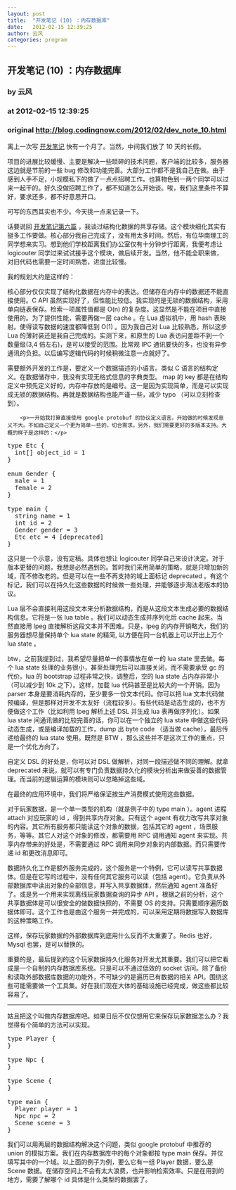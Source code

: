 ```yaml
---
layout: post
title:  "开发笔记 (10) ：内存数据库"
date:   2012-02-15 12:39:25
author: 云风
categories: program
---
```


## 开发笔记 (10) ：内存数据库
### by 云风
### at 2012-02-15 12:39:25
### original <http://blog.codingnow.com/2012/02/dev_note_10.html>

<p>离上一次写 <a href="http://blog.codingnow.com/cloud/DevNotes">开发笔记</a> 快有一个月了。当然，中间我们放了 10 天的长假。</p>

<p>项目的进展比较缓慢、主要是解决一些琐碎的技术问题，客户端的比较多，服务器这边就是节前的一些 bug 修改和功能完善。大部分工作都不是我自己在做。由于感到人手不足，小规模私下的做了一点点招聘工作。也算物色到一两个同学可以过来一起干的。好久没做招聘工作了，都不知道怎么开始谈。唉，我们这里条件不算好，要求还多，都不好意思开口。</p>

<p>可写的东西其实也不少。今天挑一点来记录一下。</p>

<p>话要说回 <a href="http://blog.codingnow.com/2011/12/dev_note_6.html">开发笔记第六篇</a> ，我谈过结构化数据的共享存储。这个模块细化其实有挺多工作要做。核心部分我自己完成了，没有用太多时间。然后，有位华南理工的同学想来实习。想到他们学校距离我们办公室仅有十分钟步行距离，我便考虑让 logicouter 同学过来试试接手这个模块，做后续开发。当然，他不能全职来做，对旧代码也需要一定时间熟悉，进度比较慢。</p>

<p>我的规划大约是这样的：</p>

<p>核心部分仅仅实现了结构化数据在内存中的表达。但储存在内存中的数据还不能直接使用。C API 虽然实现好了，但性能比较低。我实现的是无锁的数据结构，采用单向链表保存。检索一项属性值都是 O(n) 的复杂度。这显然是不能在项目中直接使用的。为了提供性能，需要再做一层 cache 。在 Lua 虚拟机中，用 hash 表映射。使得读写数据的速度都降低到 O(1) 。因为我自己对 Lua 比较熟悉，所以这步 Lua 的薄封装还是我自己完成的。实测下来，和原生的 Lua 表访问差距不到一个数量级(3,4 倍左右)，是可以接受的范围。比常规 IPC 通讯要快的多，也没有异步通讯的负担。以后编写逻辑代码的时候稍微注意一点就好了。</p>

<p>需要额外开发的工作是，要定义一个数据描述的小语言。类似 C 语言的结构定义。在数据储存中，我没有实现无格式信息的字典类型。 map 的 key 都是在结构定义中预先定义好的，内存中存放的是编号。这一是因为实现简单，而是可以实现成无锁的数据结构。再就是数据结构也能严谨一些，减少 typo （可以立刻检查到）。</p>

        <p>一开始我打算直接使用 google protobuf 的协议定义语言。开始做的时候发现意义不大。不如自己定义一个更为简单一些的，切合需求。另外，我们需要更好的多版本支持。大概的样子是这样的：</p>

<pre>
type Etc {
  int[] object_id = 1
}

enum Gender {
  male = 1
  female = 2
}

type main {
  string name = 1
  int id = 2
  Gender gender = 3
  Etc etc = 4 [deprecated]
}
</pre>

<p>这只是一个示意，没有定稿。具体也想让 logicouter 同学自己来设计决定。对于版本更替的问题，我想是必然遇到的。暂时我们采用简单的策略，就是只增加新的域，而不修改老的。但是可以在一些不再支持的域上面标记 deprecated 。有这个标记，我们可以在持久化这些数据的时候做一些处理，并能够逐步淘汰老版本的协议。</p>

<p>Lua 层不会直接利用这段文本来分析数据结构，而是从这段文本生成必要的数据结构信息。它将是一张 lua table 。我们可以动态生成并序列化后 cache 起来。当然直接用 lpeg 直接解析这段文本并不困难。只是，lpeg 的内存开销略大，我们的服务器想尽量保持单个 lua state 的精简, 以方便在同一台机器上可以开出上万个 lua state 。</p>

<p>btw，之前我提到过，我希望尽量把单一的事情放在单一的 lua state 里去做。每个 lua state 处理的业务很小，甚至处理完后可以直接关闭，而不需要承受 gc 的代价。lua 的 bootstrap 过程非常之快，调整后，空的 lua state 占内存非常小（可以减少到 10k 之下）。这样，加载 lua 代码甚至是比较大的一个开销。因为 parser 本身是要消耗内存的，至少要多一份文本代码。你可以把 lua 文本代码做预编译，但是那样对开发不太友好（流程较多）。有些代码是动态生成的，也不方便做这个工作（比如利用 lpeg 解析上述 DSL 并生成 lua 表再做序列化）。如果 lua state 间通讯做的比较完善的话，你可以在一个独立的 lua state 中做这些代码动态生成，或是编译加载的工作，dump 出 byte code （适当做 cache），最后传递给最终的 lua state 使用。既然是 BTW ，那么这些并不是这次工作的重点，只是一个优化方向了。</p>

<p>自定义 DSL 的好处是，你可以对 DSL 做解析，对同一段描述做不同的理解。就拿 deprecated 来说，就可以有专门负责数据持久化的模块分析出来做妥善的数据管理。而当前的逻辑运算的模块则可以忽略掉这些域。</p>

<p>在最终的应用环境中，我们将严格保证按生产消费模式使用这些数据。</p>

<p>对于玩家数据，是一个单一类型的机构（就是例子中的 type main ）。agent 进程 attach 对应玩家的 id ，得到共享内存对象。只有这个 agent 有权力改写共享对象的内容。其它所有服务都只能读这个对象的数据，包括其它的 agent ，场景服务，等等。其它人对这个对象的修改，都需要用 RPC 调用通知 agent 来实现。共享内存带来的好处是，不需要通过 RPC 调用来同步对象的内部数据。而只需要传递 id 和更改消息即可。</p>

<p>数据持久化工作是额外服务完成的，这个服务是一个特例，它可以读写共享数据体。但是在它写的过程中，没有任何其它服务可以读（包括 agent）。它负责从外部数据库中读出对象的全部信息，并写入共享数据体，然后通知 agent 准备好了。或是另一个用来实现离线玩家数据查询的异步 API 。根据之前的分析，这个共享数据体是可以很安全的做数据快照的，不需要 OS 的支持。只需要顺序遍历数据体即可。这个工作也是由这个服务一并完成的，可以采用定期将数据写入数据库的这种策略工作。</p>

<p>这样，保存玩家数据的外部数据库到底用什么反而不太重要了。Redis 也好，Mysql 也罢，是可以替换的。</p>

<p>重要的是，最后提到的这个玩家数据持久化服务对开发尤其重要。我们可以把它看成是一个自制的内存数据库系统。只是可以不通过低效的 socket 访问。除了备份和读取外部数据库数据的功能外，不可缺少的是遍历已有数据的相关 API。围绕这些可能需要做一个工具集。好在我们现在大体的基础设施已经完成，做这些都比较容易了。</p>

<hr>

<p>姑且把这个叫做内存数据库吧。如果日后不仅仅想用它来保存玩家数据怎么办？我觉得有个简单的方法可以实现。</p>

<pre>
type Player {
}

type Npc {
}

type Scene {
}

type main {
  Player player = 1
  Npc npc = 2
  Scene scene = 3
}
</pre>

<p>我们可以用两层的数据结构解决这个问题，类似 google protobuf 中推荐的 union 的模拟方案。我们在内存数据库中的每个对象都按 type main 保存。并仅填写其中的一个域。以上面的例子为例，要么它有一组 Player 数据，要么是 Scene 数据。在储存空间上不会有太大浪费，也并影响检索效率。只是在用到的地方，需要了解哪个 id 具体是什么类型的数据罢了。</p>